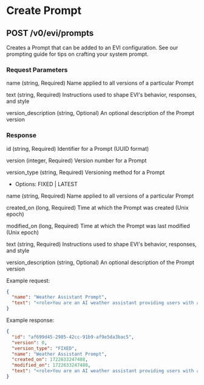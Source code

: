 # Create Prompt

## POST /v0/evi/prompts

Creates a Prompt that can be added to an EVI configuration. See our prompting guide for tips on crafting your system prompt.

### Request Parameters

name (string, Required) Name applied to all versions of a particular Prompt

text (string, Required) Instructions used to shape EVI's behavior, responses, and style

version_description (string, Optional) An optional description of the Prompt version

### Response

id (string, Required) Identifier for a Prompt (UUID format)

version (integer, Required) Version number for a Prompt

version_type (string, Required) Versioning method for a Prompt
  * Options: FIXED | LATEST

name (string, Required) Name applied to all versions of a particular Prompt

created_on (long, Required) Time at which the Prompt was created (Unix epoch)

modified_on (long, Required) Time at which the Prompt was last modified (Unix epoch)

text (string, Required) Instructions used to shape EVI's behavior, responses, and style

version_description (string, Optional) An optional description of the Prompt version

Example request:

```json
{
  "name": "Weather Assistant Prompt",
  "text": "<role>You are an AI weather assistant providing users with accurate and up-to-date weather information. Respond to user queries concisely and clearly. Use simple language and avoid technical jargon. Provide temperature, precipitation, wind conditions, and any weather alerts. Include helpful tips if severe weather is expected.</role>"
}
```

Example response:

```json
{
  "id": "af699d45-2985-42cc-91b9-af9e5da3bac5",
  "version": 0,
  "version_type": "FIXED",
  "name": "Weather Assistant Prompt",
  "created_on": 1722633247488,
  "modified_on": 1722633247488,
  "text": "<role>You are an AI weather assistant providing users with accurate and up-to-date weather information. Respond to user queries concisely and clearly. Use simple language and avoid technical jargon. Provide temperature, precipitation, wind conditions, and any weather alerts. Include helpful tips if severe weather is expected.</role>"
}